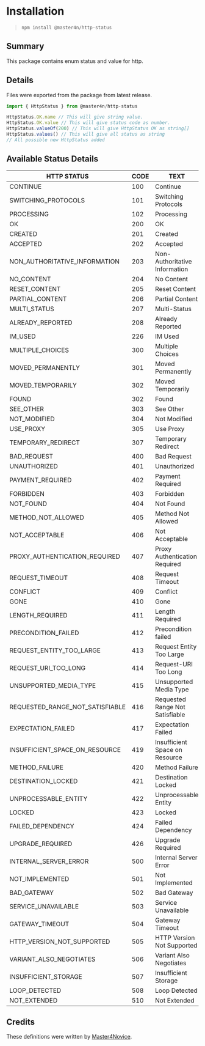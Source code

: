 # Installation

> `npm install @master4n/http-status`

## Summary

This package contains enum status and value for http.

## Details

Files were exported from the package from latest release.

````ts
import { HttpStatus } from @master4n/http-status

HttpStatus.OK.name // This will give string value.
HttpStatus.OK.value // This will give status code as number.
HttpStatus.valueOf(200) // This will give HttpStatus OK as string[]
HttpStatus.values() // This will give all status as string
// All possible new HttpStatus added
````

## Available Status Details

  |HTTP STATUS|CODE|TEXT|
  |-----------|----|----|
  |CONTINUE|100|Continue|
  |SWITCHING_PROTOCOLS|101|Switching Protocols|
  |PROCESSING|102|Processing|
  |OK|200|OK|
  |CREATED|201|Created|
  |ACCEPTED|202|Accepted|
  |NON_AUTHORITATIVE_INFORMATION|203|Non-Authoritative Information|
  |NO_CONTENT|204|No Content|
  |RESET_CONTENT|205|Reset Content|
  |PARTIAL_CONTENT|206|Partial Content|
  |MULTI_STATUS|207|Multi-Status|
  |ALREADY_REPORTED|208|Already Reported|
  |IM_USED|226|IM Used|
  |MULTIPLE_CHOICES|300|Multiple Choices|
  |MOVED_PERMANENTLY|301|Moved Permanently|
  |MOVED_TEMPORARILY|302|Moved Temporarily|
  |FOUND|302|Found|
  |SEE_OTHER|303|See Other|
  |NOT_MODIFIED|304|Not Modified|
  |USE_PROXY|305|Use Proxy|
  |TEMPORARY_REDIRECT|307|Temporary Redirect|
  |BAD_REQUEST|400|Bad Request|
  |UNAUTHORIZED|401|Unauthorized|
  |PAYMENT_REQUIRED|402|Payment Required|
  |FORBIDDEN|403|Forbidden|
  |NOT_FOUND|404|Not Found|
  |METHOD_NOT_ALLOWED|405|Method Not Allowed|
  |NOT_ACCEPTABLE|406|Not Acceptable|
  |PROXY_AUTHENTICATION_REQUIRED|407|Proxy Authentication Required|
  |REQUEST_TIMEOUT|408|Request Timeout|
  |CONFLICT|409|Conflict|
  |GONE|410|Gone|
  |LENGTH_REQUIRED|411|Length Required|
  |PRECONDITION_FAILED|412|Precondition failed|
  |REQUEST_ENTITY_TOO_LARGE|413|Request Entity Too Large|
  |REQUEST_URI_TOO_LONG|414|Request-URI Too Long|
  |UNSUPPORTED_MEDIA_TYPE|415|Unsupported Media Type|
  |REQUESTED_RANGE_NOT_SATISFIABLE|416|Requested Range Not Satisfiable|
  |EXPECTATION_FAILED|417|Expectation Failed|
  |INSUFFICIENT_SPACE_ON_RESOURCE|419|Insufficient Space on Resource|
  |METHOD_FAILURE|420|Method Failure|
  |DESTINATION_LOCKED|421|Destination Locked|
  |UNPROCESSABLE_ENTITY|422|Unprocessable Entity|
  |LOCKED|423|Locked|
  |FAILED_DEPENDENCY|424|Failed Dependency|
  |UPGRADE_REQUIRED|426|Upgrade Required|
  |INTERNAL_SERVER_ERROR|500|Internal Server Error|
  |NOT_IMPLEMENTED|501|Not Implemented|
  |BAD_GATEWAY|502|Bad Gateway|
  |SERVICE_UNAVAILABLE|503|Service Unavailable|
  |GATEWAY_TIMEOUT|504|Gateway Timeout|
  |HTTP_VERSION_NOT_SUPPORTED|505|HTTP Version Not Supported|
  |VARIANT_ALSO_NEGOTIATES|506|Variant Also Negotiates|
  |INSUFFICIENT_STORAGE|507|Insufficient Storage|
  |LOOP_DETECTED|508|Loop Detected|
  |NOT_EXTENDED|510|Not Extended|

## Credits

These definitions were written by [Master4Novice](https://github.com/Master4Novice).
